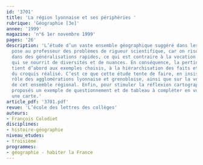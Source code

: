 ```yaml
---
id: '3701'
title: 'La région lyonnaise et ses périphéries '
rubrique: 'Géographie [3e]'
annee: '1999'
magazine: 'n°6 1er novembre 1999'
pages: '26'
description: 'L’étude d’un vaste ensemble géographique suggéré dans les programmes
  pose au professeur des problèmes de rigueur scientifique, car on risque de tomber
  dans des généralisations rapides, ce qui est contraire à la vocation de la géographie,
  qui se nourrit de diversités et de nuances. En conséquence, la pertinence du cours
  tient d’abord aux exemples choisis, à la hiérarchisation des faits et à la lisibilité
  du croquis réalisé. C’est ce que cette étude tente de faire, en insistant sur le
  rôle des agglomérations lyonnaise et grenobloise, ainsi que sur la vocation de carrefour
  de cet ensemble régional. Enfin, pour stimuler la réflexion cartographique, sont
  proposés un exemple de questionnement et de tableau à compléter en vue de construire
  une carte.'
article_pdf: '3701.pdf'
revue: 'L’école des lettres des collèges'
auteurs:
- François Colodiet
disciplines:
- histoire-géographie
niveau_etudes:
- troisième
programmes:
- géographie - habiter la France
---
```

